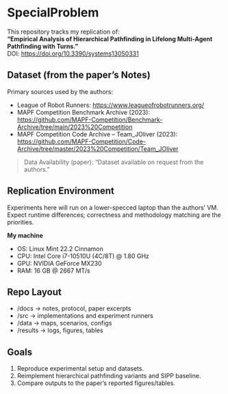 # SpecialProblem

This repository tracks my replication of:  
**“Empirical Analysis of Hierarchical Pathfinding in Lifelong Multi-Agent Pathfinding with Turns.”**  
DOI: https://doi.org/10.3390/systems13050331

## Dataset (from the paper’s Notes)
Primary sources used by the authors:
- League of Robot Runners: https://www.leagueofrobotrunners.org/
- MAPF Competition Benchmark Archive (2023): https://github.com/MAPF-Competition/Benchmark-Archive/tree/main/2023%20Competition
- MAPF Competition Code Archive – Team_JOliver (2023): https://github.com/MAPF-Competition/Code-Archive/tree/master/2023%20Competition/Team_JOliver

> Data Availability (paper): “Dataset available on request from the authors.”

## Replication Environment
Experiments here will run on a lower-specced laptop than the authors’ VM. Expect runtime differences; correctness and methodology matching are the priorities.

**My machine**
- OS: Linux Mint 22.2 Cinnamon  
- CPU: Intel Core i7-10510U (4C/8T) @ 1.80 GHz  
- GPU: NVIDIA GeForce MX230  
- RAM: 16 GB @ 2667 MT/s

## Repo Layout
- /docs → notes, protocol, paper excerpts
- /src → implementations and experiment runners
- /data → maps, scenarios, configs
- /results → logs, figures, tables

## Goals
1. Reproduce experimental setup and datasets.
2. Reimplement hierarchical pathfinding variants and SIPP baseline.
3. Compare outputs to the paper’s reported figures/tables.

